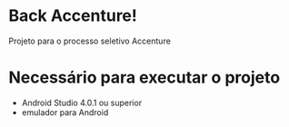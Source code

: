 
# Back Accenture!

Projeto para o processo seletivo Accenture


# Necessário para executar o projeto

* Android Studio 4.0.1 ou superior
* emulador para Android